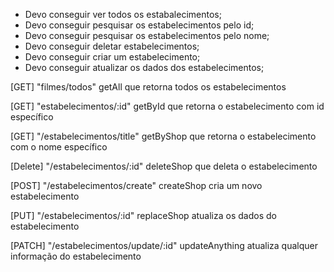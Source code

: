 

- Devo conseguir ver todos os estabalecimentos;
- Devo conseguir pesquisar os estabelecimentos pelo id;
- Devo conseguir pesquisar os estabelecimentos pelo nome;
- Devo conseguir deletar estabelecimentos;
- Devo conseguir criar um estabelecimento;
- Devo conseguir atualizar os dados dos estabelecimentos;


[GET] "filmes/todos"
getAll que retorna todos os estabelecimentos

[GET] "estabelecimentos/:id" 
getById que retorna o estabelecimento com id específico

[GET] "/estabelecimentos/title"
getByShop que retorna o estabelecimento com o nome específico

[Delete] "/estabelecimentos/:id"
deleteShop que deleta o estabelecimento

[POST] "/estabelecimentos/create"
createShop cria um novo estabelecimento

[PUT] "/estabelecimentos/:id"
replaceShop atualiza os dados do estabelecimento

[PATCH] "/estabelecimentos/update/:id"
updateAnything atualiza qualquer informação do estabelecimento